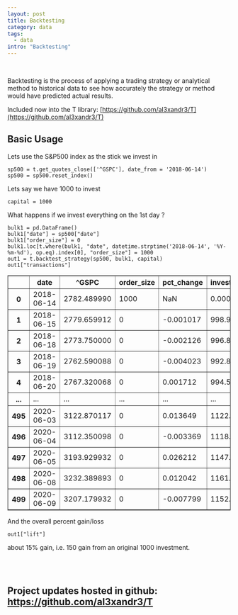 ```yaml
---
layout: post
title: Backtesting
category: data
tags:
  - data
intro: "Backtesting"
---
```


<br>


Backtesting is the process of applying a trading strategy or analytical method to historical data to see how accurately the strategy or method would have predicted actual results.

Included now into the T library: [https://github.com/al3xandr3/T](https://github.com/al3xandr3/T)

## Basic Usage

Lets use the S&P500 index as the stick we invest in

    sp500 = t.get_quotes_close(['^GSPC'], date_from = '2018-06-14')
    sp500 = sp500.reset_index()


Lets say we have 1000 to invest

    capital = 1000


What happens if we invest everything on the 1st day ?

    bulk1 = pd.DataFrame()
    bulk1["date"] = sp500["date"]
    bulk1["order_size"] = 0
    bulk1.loc[t.where(bulk1, "date", datetime.strptime('2018-06-14', '%Y-%m-%d'), op.eq).index[0], "order_size"] = 1000
    out1 = t.backtest_strategy(sp500, bulk1, capital)
    out1["transactions"]


<table border="1" class="dataframe">
  <thead>
    <tr>
      <th></th>
      <th>date</th>
      <th>^GSPC</th>
      <th>order_size</th>
      <th>pct_change</th>
      <th>invested_start_day</th>
      <th>invested_end_day</th>
      <th>account_cash_start_day</th>
      <th>account_cash_end_day</th>
      <th>net_worth</th>
      <th>nb</th>
    </tr>
  </thead>
  <tbody>
    <tr>
      <th>0</th>
      <td>2018-06-14</td>
      <td>2782.489990</td>
      <td>1000</td>
      <td>NaN</td>
      <td>0.000000</td>
      <td>1000.000000</td>
      <td>1000</td>
      <td>0</td>
      <td>1000.000000</td>
      <td></td>
    </tr>
    <tr>
      <th>1</th>
      <td>2018-06-15</td>
      <td>2779.659912</td>
      <td>0</td>
      <td>-0.001017</td>
      <td>998.982897</td>
      <td>998.982897</td>
      <td>0</td>
      <td>0</td>
      <td>998.982897</td>
      <td></td>
    </tr>
    <tr>
      <th>2</th>
      <td>2018-06-18</td>
      <td>2773.750000</td>
      <td>0</td>
      <td>-0.002126</td>
      <td>996.858932</td>
      <td>996.858932</td>
      <td>0</td>
      <td>0</td>
      <td>996.858932</td>
      <td></td>
    </tr>
    <tr>
      <th>3</th>
      <td>2018-06-19</td>
      <td>2762.590088</td>
      <td>0</td>
      <td>-0.004023</td>
      <td>992.848167</td>
      <td>992.848167</td>
      <td>0</td>
      <td>0</td>
      <td>992.848167</td>
      <td></td>
    </tr>
    <tr>
      <th>4</th>
      <td>2018-06-20</td>
      <td>2767.320068</td>
      <td>0</td>
      <td>0.001712</td>
      <td>994.548077</td>
      <td>994.548077</td>
      <td>0</td>
      <td>0</td>
      <td>994.548077</td>
      <td></td>
    </tr>
    <tr>
      <th>...</th>
      <td>...</td>
      <td>...</td>
      <td>...</td>
      <td>...</td>
      <td>...</td>
      <td>...</td>
      <td>...</td>
      <td>...</td>
      <td>...</td>
      <td>...</td>
    </tr>
    <tr>
      <th>495</th>
      <td>2020-06-03</td>
      <td>3122.870117</td>
      <td>0</td>
      <td>0.013649</td>
      <td>1122.329327</td>
      <td>1122.329327</td>
      <td>0</td>
      <td>0</td>
      <td>1122.329327</td>
      <td></td>
    </tr>
    <tr>
      <th>496</th>
      <td>2020-06-04</td>
      <td>3112.350098</td>
      <td>0</td>
      <td>-0.003369</td>
      <td>1118.548533</td>
      <td>1118.548533</td>
      <td>0</td>
      <td>0</td>
      <td>1118.548533</td>
      <td></td>
    </tr>
    <tr>
      <th>497</th>
      <td>2020-06-05</td>
      <td>3193.929932</td>
      <td>0</td>
      <td>0.026212</td>
      <td>1147.867537</td>
      <td>1147.867537</td>
      <td>0</td>
      <td>0</td>
      <td>1147.867537</td>
      <td></td>
    </tr>
    <tr>
      <th>498</th>
      <td>2020-06-08</td>
      <td>3232.389893</td>
      <td>0</td>
      <td>0.012042</td>
      <td>1161.689675</td>
      <td>1161.689675</td>
      <td>0</td>
      <td>0</td>
      <td>1161.689675</td>
      <td></td>
    </tr>
    <tr>
      <th>499</th>
      <td>2020-06-09</td>
      <td>3207.179932</td>
      <td>0</td>
      <td>-0.007799</td>
      <td>1152.629459</td>
      <td>1152.629459</td>
      <td>0</td>
      <td>0</td>
      <td>1152.629459</td>
      <td></td>
    </tr>
  </tbody>
</table>

And the overall percent gain/loss

    out1["lift"]

about 15% gain, i.e. 150 gain from an original 1000 investment.


<br>
<br>

## Project updates hosted in github: [https://github.com/al3xandr3/T ](https://github.com/al3xandr3/T )
